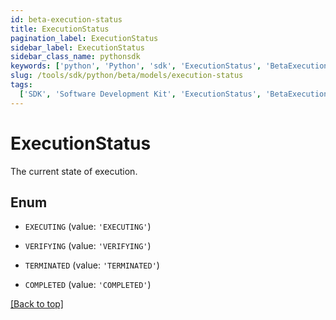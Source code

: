 ```yaml
---
id: beta-execution-status
title: ExecutionStatus
pagination_label: ExecutionStatus
sidebar_label: ExecutionStatus
sidebar_class_name: pythonsdk
keywords: ['python', 'Python', 'sdk', 'ExecutionStatus', 'BetaExecutionStatus']
slug: /tools/sdk/python/beta/models/execution-status
tags:
  ['SDK', 'Software Development Kit', 'ExecutionStatus', 'BetaExecutionStatus']
---
```


# ExecutionStatus

The current state of execution.

## Enum

- `EXECUTING` (value: `'EXECUTING'`)

- `VERIFYING` (value: `'VERIFYING'`)

- `TERMINATED` (value: `'TERMINATED'`)

- `COMPLETED` (value: `'COMPLETED'`)

[[Back to top]](#)
